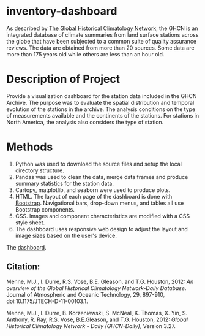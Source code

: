 # inventory-dashboard

As described by [The Global Historical Climatology Network](https://www.ncdc.noaa.gov/data-access/land-based-station-data/land-based-datasets/global-historical-climatology-network-ghcn), the GHCN is an integrated database of climate summaries 
from land surface stations across the 
globe that have been subjected to a common suite of quality assurance reviews. 
The data are obtained from more than 20 sources. Some data are more than 175 years old while 
others are less than an hour old.

# Description of Project
Provide a visualization dashboard for the station data included in the GHCN Archive.
The purpose was to evaluate the spatial distribution and temporal evolution of the stations in the archive.
The analysis conditions on the type of measurements available and the continents of the stations.  For stations in 
North America, the analysis also considers the type of station.

# Methods
1.  Python was used to download the source files and setup the local directory structure.
2.  Pandas was used to clean the data, merge data frames and produce summary statistics for the station data.
3.  Cartopy, matplotlib, and seaborn were used to produce plots.
2.  HTML.  The layout of each page of the dashboard is done with [Bootstrap](https://getbootstrap.com/).  Navigational bars, drop-down menus, and tables all use Bootstrap components.
3.  CSS.  Images and component characteristics are modified with a CSS style sheet.
4.  The dashboard uses responsive web design to adjust the layout and image sizes based on the user's device.

The [dashboard](https://douglasdrake.github.io/inventory-dashboard/).

## Citation:
Menne, M.J., I. Durre, R.S. Vose, B.E. Gleason, and T.G. Houston, 2012:  *An overview 
of the Global Historical Climatology Network-Daily Database*.  Journal of Atmospheric 
and Oceanic Technology, 29, 897-910, doi:10.1175/JTECH-D-11-00103.1.

Menne, M.J., I. Durre, B. Korzeniewski, S. McNeal, K. Thomas, X. Yin, S. Anthony, R. Ray, 
R.S. Vose, B.E.Gleason, and T.G. Houston, 2012: *Global Historical Climatology Network - 
Daily (GHCN-Daily)*, Version 3.27.
